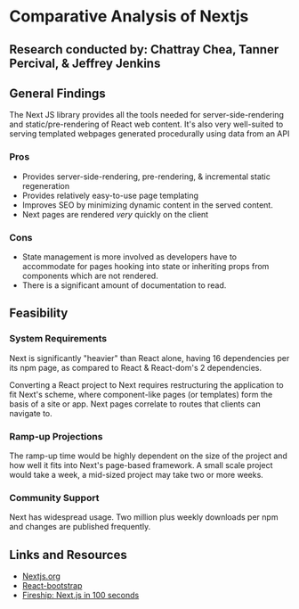 # Comparative Analysis of Nextjs

## Research conducted by: Chattray Chea, Tanner Percival, & Jeffrey Jenkins

## General Findings

The Next JS library provides all the tools needed for server-side-rendering and static/pre-rendering of React web content. It's also very well-suited to serving templated webpages generated procedurally using data from an API

### Pros

* Provides server-side-rendering, pre-rendering, & incremental static regeneration
* Provides relatively easy-to-use page templating
* Improves SEO by minimizing dynamic content in the served content.
* Next pages are rendered *very* quickly on the client

### Cons

* State management is more involved as developers have to accommodate for pages hooking into state or inheriting props from components which are not rendered.
* There is a significant amount of documentation to read.

## Feasibility

### System Requirements

Next is significantly "heavier" than React alone, having 16 dependencies per its npm page, as compared to React & React-dom's 2 dependencies.

Converting a React project to Next requires restructuring the application to fit Next's scheme, where component-like pages (or templates) form the basis of a site or app. Next pages correlate to routes that clients can navigate to.

### Ramp-up Projections

The ramp-up time would be highly dependent on the size of the project and how well it fits into Next's page-based framework. A small scale project would take a week, a mid-sized project may take two or more weeks.

### Community Support

Next has widespread usage. Two million plus weekly downloads per npm and changes are published frequently.

## Links and Resources

* [Nextjs.org](https://nextjs.org/)
* [React-bootstrap](https://react-bootstrap.github.io/)
* [Fireship: Next.js in 100 seconds](https://www.youtube.com/watch?v=Sklc_fQBmcs&ab_channel=Fireship)

